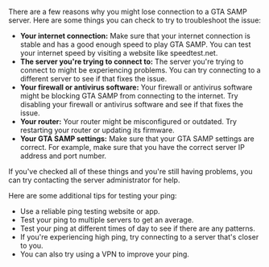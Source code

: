 There are a few reasons why you might lose connection to a GTA SAMP server. Here are some things you can check to try to troubleshoot the issue:

* **Your internet connection:** Make sure that your internet connection is stable and has a good enough speed to play GTA SAMP. You can test your internet speed by visiting a website like speedtest.net.
* **The server you're trying to connect to:** The server you're trying to connect to might be experiencing problems. You can try connecting to a different server to see if that fixes the issue.
* **Your firewall or antivirus software:** Your firewall or antivirus software might be blocking GTA SAMP from connecting to the internet. Try disabling your firewall or antivirus software and see if that fixes the issue.
* **Your router:** Your router might be misconfigured or outdated. Try restarting your router or updating its firmware.
* **Your GTA SAMP settings:** Make sure that your GTA SAMP settings are correct. For example, make sure that you have the correct server IP address and port number.

If you've checked all of these things and you're still having problems, you can try contacting the server administrator for help.

Here are some additional tips for testing your ping:

* Use a reliable ping testing website or app.
* Test your ping to multiple servers to get an average.
* Test your ping at different times of day to see if there are any patterns.
* If you're experiencing high ping, try connecting to a server that's closer to you.
* You can also try using a VPN to improve your ping.

